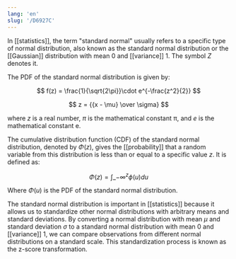 ```yaml
---
lang: 'en'
slug: '/D6927C'
---
```


In [[statistics]], the term "standard normal" usually refers to a specific type of normal distribution, also known as the standard normal distribution or the [[Gaussian]] distribution with mean 0 and [[variance]] 1. The symbol $Z$ denotes it.

The PDF of the standard normal distribution is given by:

$$ f(z) = \frac{1}{\sqrt{2\pi}}\cdot e^{-\frac{z^2}{2}} $$

$$ z = {{x - \mu} \over \sigma} $$

where $z$ is a real number, $\pi$ is the mathematical constant π, and $e$ is the mathematical constant e.

The cumulative distribution function (CDF) of the standard normal distribution, denoted by $\Phi(z)$, gives the [[probability]] that a random variable from this distribution is less than or equal to a specific value $z$. It is defined as:

$$ \Phi(z) = \int\_{-\infty}^{z}\phi(u)du $$

Where $\Phi(u)$ is the PDF of the standard normal distribution.

The standard normal distribution is important in [[statistics]] because it allows us to standardize other normal distributions with arbitrary means and standard deviations. By converting a normal distribution with mean $\mu$ and standard deviation $\sigma$ to a standard normal distribution with mean 0 and [[variance]] 1, we can compare observations from different normal distributions on a standard scale. This standardization process is known as the z-score transformation.
